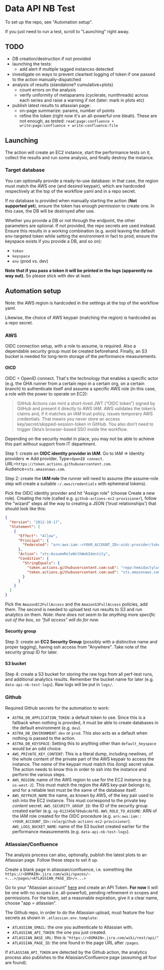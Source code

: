 # Data API NB Test

To set up the repo, see "Automation setup".

If you just need to run a test, scroll to "Launching" right away.

## TODO

- DB creation/destruction if not provided
- launching the tests:
  - add alert if multiple tagged instances detected
- investigate on ways to prevent cleartext logging of token if one passed to the action manually-dispatched
- analysis of results (standalone? cumulative+plots)
  - count errors on the analysis
  - verify uniformity of metaparams (cyclerate, numthreads) across each series and raise a warning if not (later: mark in plots etc)
- publish latest results to atlassian page:
  - on-page summarize: params, number of points
  - refine the token (right now it's an all-powerful one bleah). These are not enough, as tested: `read:page:confluence + write:page:confluence + write:confluence:file`

## Launching

The action will create an EC2 instance, start the performance tests on it, collect the results and run some analysis, and finally destroy the instance.

### Target database

You can optionally provide a ready-to-use database: in that case, the region must match the AWS one (and desired keypair), which are hardcoded respectively at the top of the workflow yaml and in a repo secret.

If no database is provided when manually starting the action (**Not supported yet**), ensure the token has enough permission to create one. In this case, the DB will be destroyed after use.

Whether you provide a DB or not through the endpoint, the other parameters are optional. If not provided, the repo secrets are used instead. Ensure this results in a working combination (e.g. avoid leaving the default env-targeted token while setting the environment in fact to prod; ensure the keyspace exists if you provide a DB, and so on):

- `token`
- `keyspace`
- `env` (prod vs. dev)

**Note that if you pass a token it will be printed in the logs (apparently no way out).** So please stick with dev at least.

## Automation setup

Note: the AWS region is hardcoded in the settings at the top of the workflow yaml.

Likewise, the choice of AWS keypair (matching the region) is hardcoded as a repo secret.

### AWS

OIDC connection setup, with a role to assume, is required. Also a dependable security group must be created beforehand. Finally, an S3 bucket is needed for long-term storage of the performance measurements.

#### OICD

OIDC = OpenID connect. That's the technology that enables a specific actor (e.g. the GHA runner from a certain repo in a certain org, on a certain branch) to authenticate itself and assume a specific AWS role (in this case, a role with the power to operate on EC2):
> GitHub Actions can mint a short-lived JWT (“OIDC token”) signed by GitHub and present it directly to AWS IAM. AWS validates the token’s claims and, if it matches an IAM trust policy, issues temporary AWS credentials. That means you never store an access key/secret/skipped-session-token in GitHub. You also don’t need to trigger Okta’s browser-based SSO inside the workflow.

Depending on the security model in place, you may not be able to achieve this part without support from IT department.

Step 1: create an **OIDC identity provider in IAM**. Go to IAM ⇒ Identity providers ⇒ Add provider.
Type=`OpenID connect`. URL=`https://token.actions.githubusercontent.com`. Audience=`sts.amazonaws.com`.

Step 2: create the **IAM role** the runner will need to assume (the assume-role step will create a suitable `~/.aws/credentials` with ephemeral tokens).

Pick the OIDC identity provider and hit "Assign role" (choose Create a new role). Creating the role (called e.g. `github-actions-ec2-provisioner`), follow the "wizard" steps all the way to creating a JSON ('trust relationships') that should look like this:

```json
{
  "Version": "2012-10-17",
  "Statement": [
    {
      "Effect": "Allow",
      "Principal": {
        "Federated": "arn:aws:iam::<YOUR_ACCOUNT_ID>:oidc-provider/token.actions.githubusercontent.com"
      },
      "Action": "sts:AssumeRoleWithWebIdentity",
      "Condition": {
        "StringEquals": {
          "token.actions.githubusercontent.com:sub": "repo:hemidactylus/data-api-nb-test:ref:refs/heads/main",
          "token.actions.githubusercontent.com:aud": "sts.amazonaws.com"
        }
      }
    }
  ]
}
```

Pick the `AmazonEC2FullAccess` and the `AmazonS3FullAccess` policies, add them. The second is needed to upload test run results to S3 and run analytics on them.
_Note: there does not seem to be anything more specific out of the box, so "full access" will do for now._

#### Security group

Step 3: create an **EC2 Security Group** (possibly with a distinctive name and proper tagging), having ssh access from "Anywhere". Take note of the security group ID for later.

#### S3 bucket

Step 4: create a S3 bucket for storing the raw logs from all perf-test runs, and additional analytics results. Remember the bucket name for later (e.g. `data-api-nb-test-logs`). Raw logs will be put in `logs/`.

### Github

Required Github secrets for the automation to work:

- `ASTRA_DB_APPLICATION_TOKEN`: a default token to use. Since this is a fallback when nothing is provided, it must be able to create databases in the default environment (e.g. `dev`).
- `ASTRA_DB_ENVIRONMENT`: `dev` or `prod`. This also acts as a default when nothing is passed to the action.
- `ASTRA_DB_KEYSPACE`: Setting this to anything other than `default_keyspace` would be an odd choice.
- `AWS_PRIVATE_KEY_CONTENT`: This is a literal dump, including newlines, of the whole content of the private part of the AWS keypair to access the instance. The _name_ of the keypair must match this (long) secret value. The action needs to know this in order to ssh into the instance and perform the various steps.
- `AWS_REGION`: name of the AWS region to use for the EC2 instance (e.g. `us-west-2`). This must match the region the AWS key-pair belongs to, and for a reliable test must be the same of the database itself.
- `AWS_KEYPAIR_NAME` the name, as known by AWS, of the key pair used to ssh into the EC2 instance. This must correspond to the private key _content_ secret.
`AWS_SECURITY_GROUP_ID`: the ID of the security group created earlier (e.g. `sg-0123456789abcdef0`).
`AWS_ROLE_TO_ASSUME`: ARN of the IAM role created for the OIDC procedure (e.g. `arn:aws:iam::<YOUR_ACCOUNT_ID>:role/github-actions-ec2-provisioner`).
`AWS_LOGS_BUCKET_NAME`: name of the S3 bucket created earlier for the performance measurements (e.g. `data-api-nb-test-logs`).


### Atlassian/Confluence

The analysis process can also, optionally, publish the latest plots to an Atlassian page.
Follow these steps to set it up.

Create a blank page in atlassian/confluence, i.e. something like
`https://<DOMAIN>.jira.com/wiki/spaces/~<...>/pages/<ATLASSIAN_PAGE_ID>/<...>`

Go to your "Atlassian account"
[here](https://id.atlassian.com/manage-profile/security/api-tokens)
and create an API Token. **For now** it will be one with no scopes (i.e. all-powerful),
pending refinement in scopes and permissions. For the token, set a reasonable expiration,
give it a clear name, choose "app = atlassian".

The Github repo, in order to do the Atlassian upload, must feature the four secrets as shown
in `.atlassian.env.template`:

- `ATLASSIAN_EMAIL`: the one you authenticate to Atlassian with.
- `ATLASSIAN_API_TOKEN`: the one you just created.
- `ATLASSIAN_BASE_URL`: this is `"https://<DOMAIN>.jira.com/wiki/rest/api/"`
- `ATLASSIAN_PAGE_ID`: the one found in the page URL after `/pages`.

If `ATLASSIAN_API_TOKEN` are detected by the Github action, the analytics process also publishes
to the Atlassian/Confluence page (assuming all four are found).
